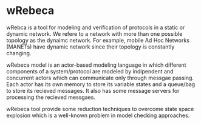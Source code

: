 # wRebeca

wRebca is a tool for modeling and verification of protocols in a static or dynamic network. We refere to a network with more than one possible topology as the dynaimc network. For example, mobile Ad Hoc Networks (MANETs) have dynamic network since their topology is constantly changing. 

wRebeca model is an actor-based modeling language in which different components of a system/protocol are modeled by  indipendent and concurrent actors which can communicate only through messgae passing. Each actor has its own memory to store its variable states and a queue/bag to store its recieved messages. It also has some message servers for processing the recieved messgaes. 


wRebeca tool provide some reduction techniques to overcome state space explosion which is a well-known problem in model checking approaches. 
